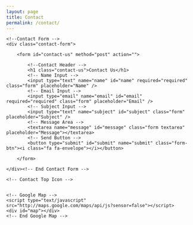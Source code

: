 ```yaml
---
layout: page
title: Contact
permalink: /contact/
---
```


<section id="contact" class="contain ">


    <!--Contact Form -->
    <div class="contact-form">

        <form id="contact-us" method="post" action="">

            <!--Contact Header -->
            <h1 class="contact-us">Contact Us</h1>
            <!-- Name Input -->
            <input type="text" name="name" id="name" required="required" class="form" placeholder="Name" />
            <!-- Email Input -->
            <input type="email" name="email" id="email" required="required" class="form" placeholder="Email" />
            <!-- Subject Input -->
            <input type="text" name="subject" id="subject" class="form" placeholder="Subject" />
            <!-- Message Area -->
            <textarea name="message" id="message" class="form textarea"  placeholder="Message"></textarea>
            <!-- Send Button -->
            <button type="submit" id="submit" name="submit" class="form-btn"><i class="fa fa-envelope"></i></button>

        </form>

    </div><!-- End Contact Form -->

    <!-- Contact Top Icon -->
  

    <!-- Google Map -->
    <script type="text/javascript" src="http://maps.google.com/maps/api/js?sensor=false"></script>
    <div id="map"></div>
    <!-- End Google Map -->

</section><!-- End Contact Section -->